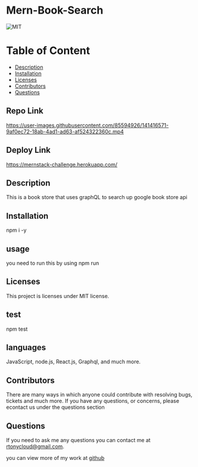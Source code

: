 # Mern-Book-Search
  ![MIT](https://img.shields.io/badge/license-MIT-blue.svg)


# Table of Content
* [Description](#description)
* [Installation](#installation)
* [Licenses](#licenses)
* [Contributors](#contributors)
* [Questions](#questions)

## Repo Link


https://user-images.githubusercontent.com/85594926/141416571-9af0ec72-18ab-4ad1-ad63-af524322360c.mp4



## Deploy Link
https://mernstack-challenge.herokuapp.com/

## Description 
This is a book store that uses graphQL to search up google book store api

## Installation
npm i -y

## usage
you need to run this by using npm run 

## Licenses  
  This project is licenses under MIT license.

## test
npm test

## languages
JavaScript, node.js, React.js, Graphql, and much more.

## Contributors
There are many ways in which anyone could contribute with resolving bugs, tickets and much more. If you have any questions, or concerns, please econtact us under the questions section

## Questions
If you need to ask me any questions you can contact me at rtonycloud@gmail.com.

 you can view more of my work at [github](https://github.com/Rtonycloud)
